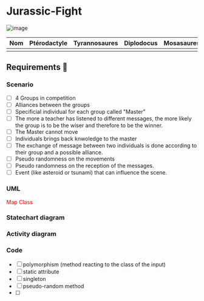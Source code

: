 # Jurassic-Fight 
 
![image](https://user-images.githubusercontent.com/112948108/193612495-f6cc4680-91b2-4c07-a858-76452e66bce5.png)


|Nom|Ptérodactyle|Tyrannosaures|Diplodocus|Mosasaures|
|--- |-----|-----|-----|-----|
||||||

## Requirements 📑

### Scenario

- [ ] 4 Groups in competition
- [ ] Alliances between the groups
- [ ] Specificial individual for each group called "Master"
- [ ] The more a teacher has listened to different messages, the more likely the group is to be the wiser and therefore to be the winner.
- [ ] The Master cannot move
- [ ] Individuals brings back knwoledge to the master
- [ ] The exchange of message between two individuals is done according to their group and a possible alliance.
- [ ] Pseudo randomness on the movements
- [ ] Pseudo randomness on the reception of the messages.
- [ ] Event (like asteroid or tsunami) that can influence the scene.

### UML

<p style="color:red">Map Class</p>

### Statechart diagram

### Activity diagram

### Code

- [ ] polymorphism (method reacting to the class of the input)
- [ ] static attribute
- [ ] singleton
- [ ] pseudo-random method
- [ ] 

### 